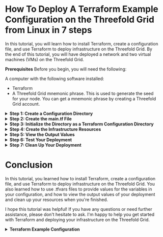 # How To Deploy A Terraform Example Configuration on the Threefold Grid from Linux in 7 steps  
 
In this tutorial, you will learn how to install Terraform, create a configuration file, and use Terraform to deploy infrastructure on the Threefold Grid. By the end of this tutorial, you will have deployed a network and two virtual machines (VMs) on the Threefold Grid.

**Prerequisites**
Before you begin, you will need the following:

A computer with the following software installed:
- Terraform
- A Threefold Grid mnemonic phrase. This is used to generate the seed for your node. You can get a mnemonic phrase by creating a Threefold Grid account.

<details>
 <summary><b>Step 1: Create a Configuration Directory</b></summary>
Create a new directory where you want to store your Terraform configuration. This directory can be named anything you like. In this tutorial, we will create a deployments directory and a testdeployment subdirectory inside of it.

```
mkdir deployments
mkdir deployments/testdeployment
```
</details>

<details>
    <summary><b>Step 2: Create the main.tf File</b></summary>
    
Copy the contents of the provided main.tf file and write it to the testdeployment directory you just created.

```
nano main.tf
# paste the contents of the main tf then press Ctrl+X, and confirm 
```

  <details>
        <summary><b>If the example you are deploying does not use `variable blocks` (i.e. most not created by me)  you will have to add them</b></summary>

         ```
         # ADD THE THREE VARIABLES ABOVE THE EXSITING LINES IN THE main.tf your are deploying 
         variable "MNEMONICS" {
         type        = string
         description = "The mnemonic phrase used to generate the seed for the node."
          }

         variable "NETWORK" {
         type        = string
         default     = "main"
         description = "The network to connect the node to."
         }
    
         variable "SSH_KEY" {
         type = string
         }
    



          # CHANGE THESE SECTIONS OF THE main.tf to use the variables 

          provider "grid" {
          mnemonics = "${var.MNEMONICS}"
          network   = "${var.NETWORK}"  
           }
          and 
          env_vars = { 
                      SSH_KEY = "${var.SSH_KEY}" 
          } variable "MNEMONICS" {


         } 
         ```
   </details>
</details>

<details>
    <summary><b>Step 3: Initialize the Directory as a Terraform Configuration Directory</b></summary>
Open a terminal or command prompt window and navigate to the testdeployment directory where you placed the main.tf file.

```
cd deployments/testdeployment
```
Run the following command to initialize the directory as a Terraform configuration directory and install the required provider(s):

```
terraform init
```
</details>

<details>
    <summary><b>Step 4: Create the Infrastructure Resources</b></summary>
To apply the changes specified in the configuration and create the resources defined in main.tf, you will need to provide values for the variables in your configuration. You can do this by creating a .tfvars file and specifying the values you want to use.

For example, you might create a file called env1.tfvars and include the following contents:

```
MNEMONICS = "your mnemonic phrase here"
NETWORK = "main"
SSH_KEY = "your ssh key here"
```

To use this file, pass the -var-file flag to the terraform apply command, followed by the path to the file:

```
terraform apply -parallelism=1 -auto-approve -var-file="/deployments/prod.tfvars"
```

Note: You can create multiple .tfvars files and use them to save different configurations. For example, you might create a env2.tfvars file with different values for the variables. To use this file, you would pass the path to it as the `-var-file ption when running terraform apply.

Wait for the terraform apply command to complete. This may take a few minutes. When it's finished, your infrastructure resources will be created on the Threefold Grid.
</details>

<details>
    <summary><b>Step 5: View the Output Values</b></Summary>
After the resources have been created, you can view the output values by running the following command:

```
terraform output
```

This will display the values of the output variables defined in the main.tf file. In this example, the output values include the WireGuard configuration for the network, and the IP addresses of the VMs.
</details>

<details>
    <summary><b>Step 6: Test Your Deployment</b></summary>
To test your deployment, you can SSH into the VMs using the IP addresses displayed in the output values. For example:

```
ssh ubuntu@<vm_ip_address>
```
</details>

<details>
    <summary><b>Step 7: Clean Up Your Deployment</b></summary>
When you're finished testing your deployment, you can clean up the resources you created by running the following command:

```
terraform destroy -parallelism=1 -auto-approve -var-file="/deployments/prod.tfvars"
```

This will delete the infrastructure resources from the Threefold Grid.
</details>

# Conclusion
 
In this tutorial, you learned how to install Terraform, create a configuration file, and use Terraform to deploy infrastructure on the Threefold Grid. You also learned how to use .tfvars files to provide values for the variables in your configuration, and how to view the output values of your deployment and clean up your resources when you're finished.

I hope this tutorial was helpful! If you have any questions or need further assistance, please don't hesitate to ask. I'm happy to help you get started with Terraform and deploying your infrastructure on the Threefold Grid.

<details>
    <summary><b>Terraform Example Configuration</b></summary> 

```
variable "MNEMONICS" {
  type        = string
  description = "The mnemonic phrase used to generate the seed for the node."
}

variable "NETWORK" {
  type        = string
  default     = "main"
  description = "The network to connect the node to."
}

variable "SSH_KEY" {
  type = string
}


terraform {
  required_providers {
    grid = {
      source = "threefoldtech/grid"
    }
  }
}

provider "grid" {
    mnemonics = "${var.MNEMONICS}"
    network = "${var.NETWORK}"  
}

resource "grid_network" "net1" {
    nodes = [311, 312]
    ip_range = "10.32.0.0/16"
    name = "internal"
    description = "Internal subnet"
    add_wg_access = true
}
resource "grid_deployment" "d1" {
  node = 311
  network_name = grid_network.net1.name
  disks {
    name = "data"
    size = 25
  }
    vms {
    name = "vm1"
    description ="Test vm 1"
    flist = "https://hub.grid.tf/tf-official-vms/ubuntu-22.04-lts.flist"
    cpu = 4
    publicip = true
    publicip6 = true
    memory = 8192
    mounts {
        disk_name = "data"
        mount_point = "/data"
    }
    planetary = true
    env_vars = {
      SSH_KEY = "${var.SSH_KEY}"
    }
  }
}
resource "grid_deployment" "d2" {
  node = 312
  network_name = grid_network.net1.name
  disks {
    name = "data"
    size = 25
  }
    vms {
    name = "vm2"
    description ="Test vm 2"
    flist = "https://hub.grid.tf/tf-official-vms/ubuntu-22.04-lts.flist"
    cpu = 4
    publicip = true
    publicip6 = true
    memory = 8192
    mounts {
        disk_name = "data"
        mount_point = "/data"
    }
    planetary = true
    env_vars = {
      SSH_KEY = "${var.SSH_KEY}"
    }
  }
}
output "wg_config" {
value = grid_network.net1.access_wg_config
}
output "node1_vm1_ip" {
value = grid_deployment.d1.vms[0].ip
}
output "public_ip" {
value = grid_deployment.d1.vms[0].computedip
}
output "public_ip6" {
value = grid_deployment.d1.vms[0].computedip6
}
output "ygg_ip" {
value = grid_deployment.d1.vms[0].ygg_ip
}
```
</details>
